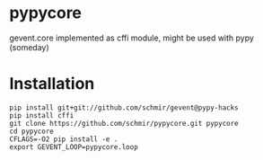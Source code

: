 pypycore
========

gevent.core implemented as cffi module, might be used with pypy (someday)

Installation
============
	pip install git+git://github.com/schmir/gevent@pypy-hacks
	pip install cffi
	git clone https://github.com/schmir/pypycore.git pypycore
	cd pypycore
	CFLAGS=-O2 pip install -e .
	export GEVENT_LOOP=pypycore.loop
